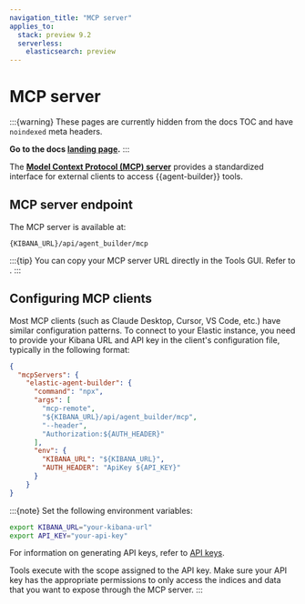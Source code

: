 ```yaml
---
navigation_title: "MCP server"
applies_to:
  stack: preview 9.2
  serverless:
    elasticsearch: preview
---
```


# MCP server

:::{warning}
These pages are currently hidden from the docs TOC and have `noindexed` meta headers.

**Go to the docs [landing page](/solutions/search/elastic-agent-builder.md).**
:::

The [**Model Context Protocol (MCP) server**](https://modelcontextprotocol.io/docs/getting-started/intro) provides a standardized interface for external clients to access {{agent-builder}} tools.

## MCP server endpoint

The MCP server is available at:

```
{KIBANA_URL}/api/agent_builder/mcp
```
:::{tip}
You can copy your MCP server URL directly in the Tools GUI. Refer to [](tools.md#copy-your-mcp-server-url).
:::

## Configuring MCP clients

Most MCP clients (such as Claude Desktop, Cursor, VS Code, etc.) have similar configuration patterns. To connect to your Elastic instance, you need to provide your Kibana URL and API key in the client's configuration file, typically in the following format:

```json
{
  "mcpServers": {
    "elastic-agent-builder": {
      "command": "npx",
      "args": [
        "mcp-remote",
        "${KIBANA_URL}/api/agent_builder/mcp",
        "--header",
        "Authorization:${AUTH_HEADER}"
      ],
      "env": {
        "KIBANA_URL": "${KIBANA_URL}",
        "AUTH_HEADER": "ApiKey ${API_KEY}"
      }
    }
}
```

:::{note}
Set the following environment variables:

```bash
export KIBANA_URL="your-kibana-url"
export API_KEY="your-api-key"
```

For information on generating API keys, refer to [API keys](https://www.elastic.co/docs/solutions/search/search-connection-details).

Tools execute with the scope assigned to the API key. Make sure your API key has the appropriate permissions to only access the indices and data that you want to expose through the MCP server.
:::
